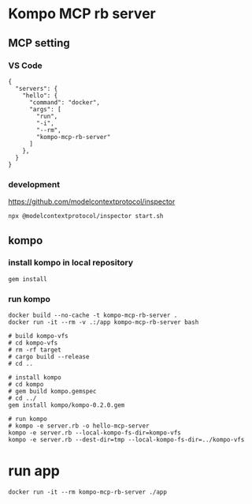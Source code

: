 # Kompo MCP rb server

## MCP setting

### VS Code

```
{
  "servers": {
    "hello": {
      "command": "docker",
      "args": [
        "run",
        "-i",
        "--rm",
        "kompo-mcp-rb-server"
      ]
    },
  }
}
```

### development

https://github.com/modelcontextprotocol/inspector

```
npx @modelcontextprotocol/inspector start.sh
```

## kompo

### install kompo in local repository

```
gem install
```

### run kompo

```
docker build --no-cache -t kompo-mcp-rb-server .
docker run -it --rm -v .:/app kompo-mcp-rb-server bash

# build kompo-vfs
# cd kompo-vfs
# rm -rf target
# cargo build --release
# cd ..

# install kompo
# cd kompo
# gem build kompo.gemspec
# cd ../
gem install kompo/kompo-0.2.0.gem

# run kompo
# kompo -e server.rb -o hello-mcp-server
kompo -e server.rb --local-kompo-fs-dir=kompo-vfs
kompo -e server.rb --dest-dir=tmp --local-kompo-fs-dir=../kompo-vfs
```

# run app
```
docker run -it --rm kompo-mcp-rb-server ./app
```